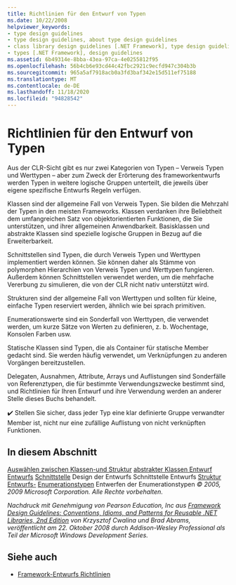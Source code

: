 ```yaml
---
title: Richtlinien für den Entwurf von Typen
ms.date: 10/22/2008
helpviewer_keywords:
- type design guidelines
- type design guidelines, about type design guidelines
- class library design guidelines [.NET Framework], type design guidelines
- types [.NET Framework], design guidelines
ms.assetid: 6b49314e-8bba-43ea-97ca-4e0255812f95
ms.openlocfilehash: 56b4cb6e93cd44c42fbc2921c9ecfd947c304b3b
ms.sourcegitcommit: 965a5af7918acb0a3fd3baf342e15d511ef75188
ms.translationtype: MT
ms.contentlocale: de-DE
ms.lasthandoff: 11/18/2020
ms.locfileid: "94828542"
---
```

# <a name="type-design-guidelines"></a>Richtlinien für den Entwurf von Typen
Aus der CLR-Sicht gibt es nur zwei Kategorien von Typen – Verweis Typen und Werttypen – aber zum Zweck der Erörterung des frameworkentwurfs werden Typen in weitere logische Gruppen unterteilt, die jeweils über eigene spezifische Entwurfs Regeln verfügen.

 Klassen sind der allgemeine Fall von Verweis Typen. Sie bilden die Mehrzahl der Typen in den meisten Frameworks. Klassen verdanken ihre Beliebtheit dem umfangreichen Satz von objektorientierten Funktionen, die Sie unterstützen, und ihrer allgemeinen Anwendbarkeit. Basisklassen und abstrakte Klassen sind spezielle logische Gruppen in Bezug auf die Erweiterbarkeit.

 Schnittstellen sind Typen, die durch Verweis Typen und Werttypen implementiert werden können. Sie können daher als Stämme von polymorphen Hierarchien von Verweis Typen und Werttypen fungieren. Außerdem können Schnittstellen verwendet werden, um die mehrfache Vererbung zu simulieren, die von der CLR nicht nativ unterstützt wird.

 Strukturen sind der allgemeine Fall von Werttypen und sollten für kleine, einfache Typen reserviert werden, ähnlich wie bei sprach primitiven.

 Enumerationswerte sind ein Sonderfall von Werttypen, die verwendet werden, um kurze Sätze von Werten zu definieren, z. b. Wochentage, Konsolen Farben usw.

 Statische Klassen sind Typen, die als Container für statische Member gedacht sind. Sie werden häufig verwendet, um Verknüpfungen zu anderen Vorgängen bereitzustellen.

 Delegaten, Ausnahmen, Attribute, Arrays und Auflistungen sind Sonderfälle von Referenztypen, die für bestimmte Verwendungszwecke bestimmt sind, und Richtlinien für Ihren Entwurf und ihre Verwendung werden an anderer Stelle dieses Buchs behandelt.

 ✔️ Stellen Sie sicher, dass jeder Typ eine klar definierte Gruppe verwandter Member ist, nicht nur eine zufällige Auflistung von nicht verknüpften Funktionen.

## <a name="in-this-section"></a>In diesem Abschnitt
 [Auswählen zwischen Klassen-und Struktur](choosing-between-class-and-struct.md) [abstrakter Klassen Entwurf](abstract-class.md) [Entwurfs](static-class.md) [Schnittstelle](interface.md) Design der Entwurfs Schnittstelle Entwurfs [Struktur](struct.md) [Entwurfs-](enum.md) [Enumerationstypen](nested-types.md) Entwerfen der Enumerationstypen *© 2005, 2009 Microsoft Corporation. Alle Rechte vorbehalten.*

 *Nachdruck mit Genehmigung von Pearson Education, Inc aus [Framework Design Guidelines: Conventions, Idioms, and Patterns for Reusable .NET Libraries, 2nd Edition](https://www.informit.com/store/framework-design-guidelines-conventions-idioms-and-9780321545619) von Krzysztof Cwalina und Brad Abrams, veröffentlicht am 22. Oktober 2008 durch Addison-Wesley Professional als Teil der Microsoft Windows Development Series.*

## <a name="see-also"></a>Siehe auch

- [Framework-Entwurfs Richtlinien](index.md)
